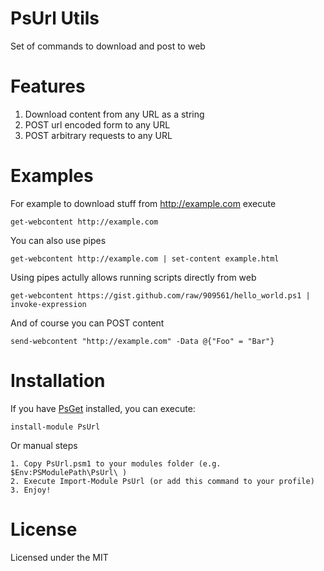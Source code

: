 # PsUrl Utils

Set of commands to download and post to web

# Features

1. Download content from any URL as a string
3. POST url encoded form to any URL
3. POST arbitrary requests to any URL

# Examples

For example to download stuff from http://example.com execute

    get-webcontent http://example.com

You can also use pipes

    get-webcontent http://example.com | set-content example.html
    
Using pipes actully allows running scripts directly from web

    get-webcontent https://gist.github.com/raw/909561/hello_world.ps1 | invoke-expression

And of course you can POST content

    send-webcontent "http://example.com" -Data @{"Foo" = "Bar"}


# Installation

If you have <a href="https://github.com/psget/psget">PsGet</a> installed, you can execute:

    install-module PsUrl
    
Or manual steps

    1. Copy PsUrl.psm1 to your modules folder (e.g. $Env:PSModulePath\PsUrl\ )
    2. Execute Import-Module PsUrl (or add this command to your profile)
    3. Enjoy!

# License

Licensed under the MIT